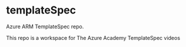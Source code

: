 # templateSpec
Azure ARM TemplateSpec repo. 

This repo is a workspace for The Azure Academy TemplateSpec videos
